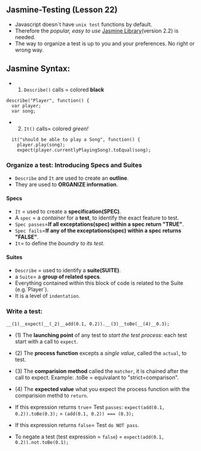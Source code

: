 ## Jasmine-Testing (Lesson 22)
- Javascript doesn´t have `unix test` functions by default. 
- Therefore the _popular, easy to use_ [Jasmine Library](https://jasmine.github.io/)(version 2.2) is needed.
- The way to organize a test is up to you and your preferences. No right or wrong way.

## Jasmine Syntax:
- 1) `Describe()` calls = colored __black__
```
describe("Player", function() {
  var player;
  var song;
```
- 2) `It()` calls= colored _green!_
```
  it("should be able to play a Song", function() {
    player.play(song);
    expect(player.currentlyPlayingSong).toEqual(song);
```
### Organize a test: Introducing Specs and Suites
- `Describe` and `It` are used to create an __outline__.
- They are used to __ORGANIZE information__.

#### Specs 
- `It` = used to create a __specification(SPEC)__. 
- A `spec` = a _container_ for a __test__, to identify the exact feature to test.
-  `Spec passes`=__If all exceptations(spec) within a spec return "TRUE"__.
-  `Spec fails`=__If any of the exceptations(spec) within a spec returns "FALSE"__.
- `It`= to define the _boundry to its test._

#### Suites 
- `Describe` = used to identify a __suite(SUITE)__. 
- a `Suite`= a __group of related specs__.
- Everything contained within this block of code is related to the Suite (e.g.´Player´).
- It is a level of `indentation`.

### Write a test:
`__(1)__expect(__(_2)__add(0.1, 0.2)).__(3)__toBe(__(4)__0.3);`
- (1) The __launching point__ of any test to _start the test process_: each test start with a call to `expect`. 
- (2) The __process function__ excepts a _single value_, called the `actual`, to test.
- (3) The __comparision method__ called the `matcher`, it is chained after the call to expect. Example: .toBe = equivalant to "strict=comparison".
- (4) The __expected value__ what you expect the process function with the comparision methd to `return`.

- If this expression returns `true`= Test `passes`:
`expect(add(0.1, 0.2)).toBe(0.3);`
= `(add(0.1, 0.2)) === (0.3);` 

- If this expression returns `false`= Test `do NOT pass`. 
- To negate a test (test expression = `false`)
= `expect(add(0.1, 0.2)).not.toBe(0.1);`























